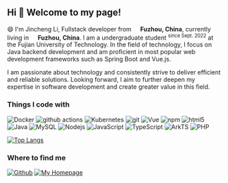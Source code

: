 ## Hi 👋 Welcome to my page!

<!--
**lijincheng2018/lijincheng2018** is a ✨ _special_ ✨ repository because its `README.md` (this file) appears on your GitHub profile.

Here are some ideas to get you started:

- 🔭 I’m currently working on ...
- 🌱 I’m currently learning ...
- 👯 I’m looking to collaborate on ...
- 🤔 I’m looking for help with ...
- 💬 Ask me about ...
- 📫 How to reach me: ...
- 😄 Pronouns: ...
- ⚡ Fun fact: ...
-->


<p>
  😄 I'm Jincheng Li, Fullstack developer from <img src="https://cdn-icons-png.flaticon.com/512/197/197375.png" width="13"/> <b>Fuzhou, China</b>, currently living in <img src="https://cdn-icons-png.flaticon.com/512/197/197375.png" width="13"/> <b>Fuzhou, China</b>.  I am a undergraduate student
  <sup style="font-size: 0.8em">since Sept. 2022</sup> at the Fujian University of Technology. In the field of technology, I focus on Java backend development and am proficient in most popular web development frameworks such as Spring Boot and Vue.js.
</p>
<p>
  I am passionate about technology and consistently strive to deliver efficient and reliable solutions. Looking forward, I aim to further deepen my expertise in software development and create greater value in this field.
</p>
<h3>Things I code with</h3>
<p>
  <img alt="Docker" src="https://img.shields.io/badge/-Docker-46a2f1?style=flat-square&logo=docker&logoColor=white" />
  <img alt="github actions" src="https://img.shields.io/badge/-Github_Actions-2088FF?style=flat-square&logo=github-actions&logoColor=white" />
  <img alt="Kubernetes" src="https://img.shields.io/badge/-kubernetes-326CE5?style=flat-square&logo=kubernetes&logoColor=white" />
  <img alt="git" src="https://img.shields.io/badge/-Git-F05032?style=flat-square&logo=git&logoColor=white" />
  <img alt="Vue" src="https://img.shields.io/badge/-Vue.js-4FC08D?style=flat-square&logo=vue.js&logoColor=white" />
  <img alt="npm" src="https://img.shields.io/badge/-NPM-CB3837?style=flat-square&logo=npm&logoColor=white" />
  <img alt="html5" src="https://img.shields.io/badge/-HTML5-E34F26?style=flat-square&logo=html5&logoColor=white" />
  <img alt="Java" src="https://img.shields.io/badge/-Java-FB542B?style=flat-square&logo=java&logoColor=white" />
  <img alt="MySQL" src="https://img.shields.io/badge/-MySQL-4479A1?style=flat-square&logo=MySQL&logoColor=white" />
  <img alt="Nodejs" src="https://img.shields.io/badge/-Nodejs-43853d?style=flat-square&logo=Node.js&logoColor=white" />
  <img alt="JavaScript" src="https://img.shields.io/badge/-JavaScript-F7DF1E?style=flat-square&logo=javascript&logoColor=white" />
  <img alt="TypeScript" src="https://img.shields.io/badge/-TypeScript-3178C6?style=flat-square&logo=typescript&logoColor=white" />
  <img alt="ArkTS" src="https://img.shields.io/badge/-ArkTS-000000?style=flat-square&logo=harmonyos&logoColor=white" />
  <img alt="PHP" src="https://img.shields.io/badge/-PHP-777BB4?style=flat-square&logo=php&logoColor=white" />
</p>

[![Top Langs](https://github-readme-stats.vercel.app/api/top-langs/?username=lijincheng2018&layout=compact)](https://github.com/lijincheng2018)

<h3>Where to find me</h3>
<p><a href="https://github.com/lijincheng2018" target="_blank"><img alt="Github" src="https://img.shields.io/badge/GitHub-%2312100E.svg?&style=for-the-badge&logo=Github&logoColor=white" /></a> <a href="https://www.ljcljc.cn" target="_blank"><img alt="My Homepage" src="https://img.shields.io/badge/homepage-%23009BD5.svg?&style=for-the-badge&logo=homepage&logoColor=white" /></a></p>
